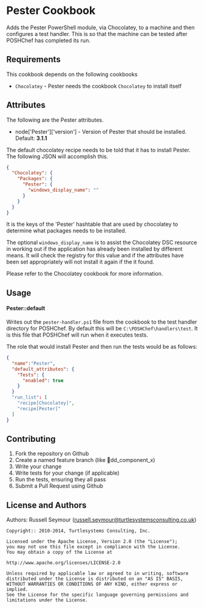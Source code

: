 Pester Cookbook
===============

Adds the Pester PowerShell module, via Chocolatey, to a machine and then configures a test handler.  This is so that the machine can be tested after POSHChef has completed its run.

Requirements
------------
This cookbook depends on the following cookbooks

- `Chocolatey` - Pester needs the cookbook `Chocolatey` to install itself

Attributes
----------
The following are the Pester attributes.

+ node['Pester']['version'] - Version of Pester that should be installed.  Default: **3.1.1**

The default chocolatey recipe needs to be told that it has to install Pester.  The following JSON will accomplish this.

```JSON
{
  "Chocolatey": {
    "Packages": {
      "Pester": {
        "windows_display_name": ""
      }
    }
  }
}
```
It is the keys of the 'Pester' hashtable that are used by chocolatey to determine what packages needs to be installed.

The optional ```windows_display_name``` is to assist the Chocolatey DSC resource in working out if the application has already been installed by different means.  It will check the registry for this value and if the attributes have been set appropriately will not install it again if the it found.

Please refer to the Chocolatey cookbook for more information.

Usage
-----
#### Pester::default
Writes out the ```pester-handler.ps1``` file from the cookbook to the test handler directory for POSHChef.  By default this will be ```C:\POSHChef\handlers\test```.  It is this file that POSHChef will run when it executes tests.

The role that would install Pester and then run the tests would be as follows:

```json
{
  "name":"Pester",
  "default_attributes": {
    "Tests": {
      "enabled": true
    }
  }
  "run_list": [
    "recipe[Chocolatey]",
    "recipe[Pester]"
  ]
}
```

Contributing
------------

1. Fork the repository on Github
2. Create a named feature branch (like dd_component_x)
3. Write your change
4. Write tests for your change (if applicable)
5. Run the tests, ensuring they all pass
6. Submit a Pull Request using Github

License and Authors
-------------------
Authors: Russell Seymour (<russell.seymour@turtlesystemsconsulting.co.uk>)

```text
Copyright:: 2010-2014, Turtlesystems Consulting, Inc.

Licensed under the Apache License, Version 2.0 (the "License");
you may not use this file except in compliance with the License.
You may obtain a copy of the License at

http://www.apache.org/licenses/LICENSE-2.0

Unless required by applicable law or agreed to in writing, software
distributed under the License is distributed on an "AS IS" BASIS,
WITHOUT WARRANTIES OR CONDITIONS OF ANY KIND, either express or implied.
See the License for the specific language governing permissions and
limitations under the License.
```
